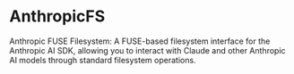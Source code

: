 # AnthropicFS
Anthropic FUSE Filesystem: A FUSE-based filesystem interface for the Anthropic AI SDK, allowing you to interact with Claude and other Anthropic AI models through standard filesystem operations.
